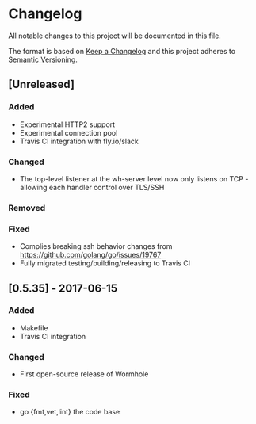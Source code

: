 # Changelog
All notable changes to this project will be documented in this file.

The format is based on [Keep a Changelog](http://keepachangelog.com/)
and this project adheres to [Semantic Versioning](http://semver.org/).

## [Unreleased]
### Added
* Experimental HTTP2 support
* Experimental connection pool
* Travis CI integration with fly.io/slack

### Changed
* The top-level listener at the wh-server level now only listens on TCP - allowing each handler control over TLS/SSH

### Removed

### Fixed
* Complies breaking ssh behavior changes from https://github.com/golang/go/issues/19767
* Fully migrated testing/building/releasing to Travis CI

## [0.5.35] - 2017-06-15
### Added
- Makefile
- Travis CI integration

### Changed
- First open-source release of Wormhole

### Fixed
- go {fmt,vet,lint} the code base
